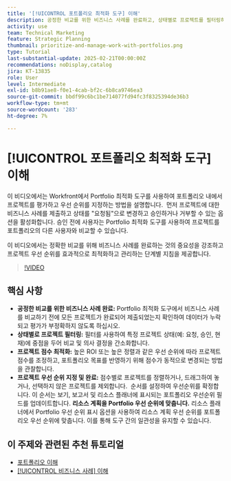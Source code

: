 ```yaml
---
title: '[!UICONTROL 포트폴리오 최적화 도구] 이해'
description: 공정한 비교를 위한 비즈니스 사례를 완료하고, 상태별로 프로젝트를 필터링하고, 점수를 동적으로 조정하고, 프로젝트의 우선 순위를 효과적으로 지정하고, 포트폴리오 목표에 맞게 리소스 계획을 조정하여 Workfront에서 프로젝트 관리를 최적화합니다.
activity: use
team: Technical Marketing
feature: Strategic Planning
thumbnail: prioritize-and-manage-work-with-portfolios.png
type: Tutorial
last-substantial-update: 2025-02-21T00:00:00Z
recommendations: noDisplay,catalog
jira: KT-13835
role: User
level: Intermediate
exl-id: b8b91ae8-f0e1-4cab-bf2c-6b8ca9746ea3
source-git-commit: bbdf99c6bc1be714077fd94fc3f8325394de36b3
workflow-type: tm+mt
source-wordcount: '283'
ht-degree: 7%

---
```


# [!UICONTROL 포트폴리오 최적화 도구] 이해

이 비디오에서는 Workfront에서 Portfolio 최적화 도구를 사용하여 포트폴리오 내에서 프로젝트를 평가하고 우선 순위를 지정하는 방법을 설명합니다. &#x200B; 먼저 프로젝트에 대한 비즈니스 사례를 제출하고 상태를 &quot;요청됨&quot;으로 변경하고 승인하거나 거부할 수 있는 옵션을 활성화합니다. &#x200B; 승인 전에 사용자는 Portfolio 최적화 도구를 사용하여 프로젝트를 포트폴리오의 다른 사용자와 비교할 수 있습니다. &#x200B;

이 비디오에서는 정확한 비교를 위해 비즈니스 사례를 완료하는 것의 중요성을 강조하고 프로젝트 우선 순위를 효과적으로 최적화하고 관리하는 단계별 지침을 제공합니다. &#x200B;

>[!VIDEO](https://video.tv.adobe.com/v/3446282/?quality=12&learn=on&enablevpops=1&captions=kor)

## 핵심 사항

* **공정한 비교를 위한 비즈니스 사례 완료:** Portfolio 최적화 도구에서 비즈니스 사례를 비교하기 전에 모든 프로젝트가 완료되어 제출되었는지 확인하여 데이터가 누락되고 평가가 부정확하지 않도록 하십시오. &#x200B;
* **상태별로 프로젝트 필터링:** 필터를 사용하여 특정 프로젝트 상태(예: 요청, 승인, 현재)에 중점을 두어 비교 및 의사 결정을 간소화합니다. &#x200B;
* **프로젝트 점수 최적화:** 높은 ROI 또는 높은 정렬과 같은 우선 순위에 따라 프로젝트 점수를 조정하고, 포트폴리오 목표를 반영하기 위해 점수가 동적으로 변경되는 방법을 관찰합니다. &#x200B;
* **프로젝트 우선 순위 지정 및 완료:** 점수별로 프로젝트를 정렬하거나, 드래그하여 놓거나, 선택하지 않은 프로젝트를 제외합니다. &#x200B; 순서를 설정하여 우선순위를 확정합니다. 이 순서는 보기, 보고서 및 리소스 플래너에 표시되는 포트폴리오 우선순위 필드를 업데이트합니다. &#x200B;**리소스 계획을 Portfolio 우선 순위에 맞춥니다.** 리소스 플래너에서 Portfolio 우선 순위 표시 옵션을 사용하여 리소스 계획 우선 순위를 포트폴리오 우선 순위에 맞춥니다. 이를 통해 도구 간의 일관성을 유지할 수 있습니다. &#x200B;


## 이 주제와 관련된 추천 튜토리얼

* [포트폴리오 이해](/help/portfolios-and-programs/overview-of-adobe-workfront-portfolios.md)
* [[!UICONTROL 비즈니스 사례] 이해](/help/portfolios-and-programs/introduction-to-the-business-case.md)
